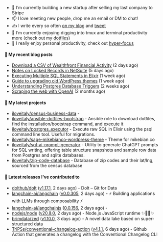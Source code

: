 - 🔭 I’m currently building a new startup after selling my last company to Stripe
- 📫 I love meeting new people, drop me an email or DM to chat!
- ✍️ I write every so often [on my blog](http://mikebian.co/) and [tweet](https://twitter.com/mike_bianco)
- 🌱 I’m currently enjoying digging into tmux and terminal productivity more (check out my [dotfiles](https://github.com/iloveitaly/dotfiles))
- 💬 I really enjoy personal productivity, check out [hyper-focus](https://github.com/iloveitaly/hyper-focus)

#### 📜 My recent blog posts


- [Download a CSV of Wealthfront Financial Activity](https://mikebian.co/download-a-csv-of-wealthfront-financial-activity/) (2 days ago)
- [Notes on Locked Records in NetSuite](https://mikebian.co/notes-on-locked-records-in-netsuite/) (5 days ago)
- [Executing Multiple SQL Statements in Elixir](https://mikebian.co/executing-multiple-sql-statements-in-elixir/) (1 week ago)
- [Guide to upgrading old WordPress themes](https://mikebian.co/guide-to-upgrading-old-wordpress-themes/) (1 week ago)
- [Understanding Postgres Database Triggers](https://mikebian.co/understanding-postgres-database-triggers/) (2 weeks ago)
- [Scraping the web with OpenAI](https://mikebian.co/scraping-the-web-with-openai/) (2 months ago)

#### 🌱 My latest projects


- [iloveitaly/census-business-data](https://github.com/iloveitaly/census-business-data) - 
- [iloveitaly/ansible-dotfiles-bootstrap](https://github.com/iloveitaly/ansible-dotfiles-bootstrap) - Ansible role to download dotfiles, find the installation/bootstrap command, and execute it
- [iloveitaly/postgres_executor](https://github.com/iloveitaly/postgres_executor) - Execute raw SQL in Elixir using the psql command line tool. Useful for migrations.
- [iloveitaly/sage-mikebianco-wordpress-theme](https://github.com/iloveitaly/sage-mikebianco-wordpress-theme) - Theme for mikebian.co
- [iloveitaly/sql-ai-prompt-generator](https://github.com/iloveitaly/sql-ai-prompt-generator) - Utility to generate ChatGPT prompts for SQL writing, offering table structure snapshots and sample row data from Postgres and sqlite databases.
- [iloveitaly/zip-code-database](https://github.com/iloveitaly/zip-code-database) - Database of zip codes and their lat/lng, sourced from the census database

#### 🔭 Latest releases I've contributed to


- [dolthub/dolt](https://github.com/dolthub/dolt) ([v1.17.1](https://github.com/dolthub/dolt/releases/tag/v1.17.1), 2 days ago) - Dolt – Git for Data
- [langchain-ai/langchain](https://github.com/langchain-ai/langchain) ([v0.0.305](https://github.com/langchain-ai/langchain/releases/tag/v0.0.305), 2 days ago) - ⚡ Building applications with LLMs through composability ⚡
- [langchain-ai/langchainjs](https://github.com/langchain-ai/langchainjs) ([0.0.156](https://github.com/langchain-ai/langchainjs/releases/tag/0.0.156), 2 days ago) - 
- [nodejs/node](https://github.com/nodejs/node) ([v20.8.0](https://github.com/nodejs/node/releases/tag/v20.8.0), 2 days ago) - Node.js JavaScript runtime :sparkles::turtle::rocket::sparkles:
- [brimdata/zed](https://github.com/brimdata/zed) ([v1.10.0](https://github.com/brimdata/zed/releases/tag/v1.10.0), 3 days ago) - A novel data lake based on super-structured data
- [TriPSs/conventional-changelog-action](https://github.com/TriPSs/conventional-changelog-action) ([v4.1.1](https://github.com/TriPSs/conventional-changelog-action/releases/tag/v4.1.1), 6 days ago) - Github Action that generates a changelog with the Conventional Changelog CLI
